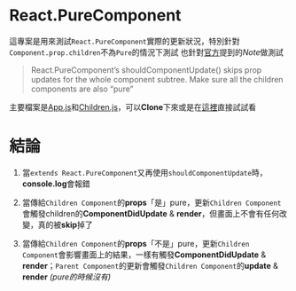 # React.PureComponent

這專案是用來測試`React.PureComponent`實際的更新狀況，特別針對`Component.prop.children`不為`Pure`的情況下測試
也針對[官方](https://reactjs.org/docs/react-api.html#reactpurecomponent)提到的*Note*做測試

>React.PureComponent’s shouldComponentUpdate() skips prop updates for the whole component subtree. Make sure all the children components are also “pure”

主要檔案是[App.js](https://github.com/sovmedcare/react-purecomponent-test/blob/master/src/App.js)和[Children.js](https://github.com/sovmedcare/react-purecomponent-test/blob/master/src/Children.js)，可以**Clone**下來或是在[這裡](https://sovmedcare.github.io/react-purecomponent-test/)直接試試看

# 結論

1. 當`extends React.PureComponent`又再使用`shouldComponentUpdate`時，**console.log**會報錯

2. 當傳給`Children Component`的**props**「是」pure，更新`Children Component`會觸發children的**ComponentDidUpdate** & **render**，但畫面上不會有任何改變，真的被**skip**掉了

3. 當傳給`Children Component`的**props**「不是」pure，更新`Children Component`會影響畫面上的結果，一樣有觸發**ComponentDidUpdate** & **render**；`Parent Component`的更新會觸發`Children Component`的**update** & **render** *(pure的時候沒有)*